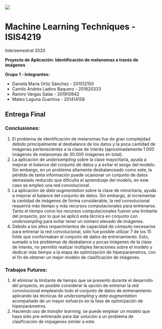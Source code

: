 <img src="https://cursos.virtual.uniandes.edu.co/isis4219/wp-content/uploads/sites/162/2014/11/cropped-misisheader.png" ><br>
# Machine Learning Techniques - ISIS4219

Intersemestral 2020

**Proyecto de Aplicación: Identificación de melanomas a través de imágenes**

**Grupo 1 - Integrantes:**

- Daniela María Ortiz Sánchez - 201512150
- Camilo Andrés Ladino Baquero - 201820333
- Ramiro Vargas Salas - 201910642
- Mateo Laguna Guantiva - 201414158

## Entrega Final

### Conclusiones:

1. El problema de identificación de melanomas fue de gran complejidad debido principalmente al desbalance de los datos y la poca cantidad de imágenes pertenecientes a la clase de interés (aproximadamente 1.000 imágenes de melanomas de 30.000 imágenes en total).
2. La aplicación de *undersampling* sobre la clase mayoritaria, ayuda a mejorar el balance del conjunto de datos y a evitar el sesgo del modelo. Sin embargo, en un problema altamente desbalanceado como este, la pérdida de tanta información puede ocasionar un conjunto de datos demasiado reducido que dificulta el aprendizaje del modelo, en este caso se empleó una red convolucional.
3. La aplicación de *data augmentation* sobre la clase de minoritaria, ayuda a mejorar el balance del conjunto de datos. Sin embargo, al incrementar la cantidad de imágenes de forma considerable, la red convolucional requerirá más tiempo y más recursos computacionales para entrenarse. Tanto el tiempo como los recursos computacionales fueron una limitante del proyecto, por lo que se aplicó esta técnica en conjunto con *undersampling* para evitar tener un número elevado de imágenes.
4. Debido a los altos requerimientos de capacidad de cómputo necesarios para entrenar la red convolucional, sólo fue posible utilizar 7 de los 15 folds que conformaban el conjunto de datos de entrenamiento. Esto, sumado a los problemas de desbalance y pocas imágenes de la clase de interés, no permitió realizar múltiples iteraciones sobre el modelo y dedicar más tiempo a la etapa de optimización de hiperparámetros, con el fin de obtener un mejor modelo de clasificación de imágenes.


### Trabajos Futuros: 

1. Al eliminar la limitante de tiempo que se presentó durante el desarrollo del proyecto, es posible considerar la opción de entrenar la red convolucional empleando todo el conjunto de datos de entrenamiento aplicando las técnicas de *undersampling* y *data augmentation* acompañado de un mayor esfuerzo en la fase de optimización de hiperparámetros.
2. Haciendo uso de *transfer learning*, se puede emplear un modelo que haya sido pre-entrenado para dar solución a un problema de clasificación de impagenes similar a este. 
